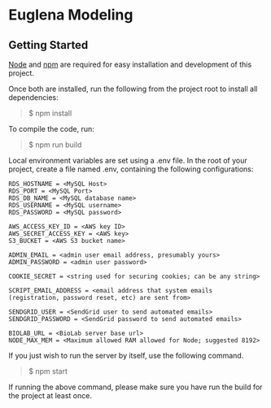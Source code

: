 # Euglena Modeling

## Getting Started

[Node](https://nodejs.org) and [npm](https://npmjs.org) are required for easy installation and development of this project.

Once both are installed, run the following from the project root to install all dependencies:

> $ npm install

To compile the code, run:

> $ npm run build

Local environment variables are set using a .env file. In the root of your project, create a file named .env, containing the following configurations:

```
RDS_HOSTNAME = <MySQL Host>
RDS_PORT = <MySQL Port>
RDS_DB_NAME = <MySQL database name>
RDS_USERNAME = <MySQL username>
RDS_PASSWORD = <MySQL password>

AWS_ACCESS_KEY_ID = <AWS key ID>
AWS_SECRET_ACCESS_KEY = <AWS key>
S3_BUCKET = <AWS S3 bucket name>

ADMIN_EMAIL = <admin user email address, presumably yours>
ADMIN_PASSWORD = <admin user password>

COOKIE_SECRET = <string used for securing cookies; can be any string>

SCRIPT_EMAIL_ADDRESS = <email address that system emails (registration, password reset, etc) are sent from>

SENDGRID_USER = <SendGrid user to send automated emails>
SENDGRID_PASSWORD = <SendGrid password to send automated emails>

BIOLAB_URL = <BioLab server base url>
NODE_MAX_MEM = <Maximum allowed RAM allowed for Node; suggested 8192>
```

If you just wish to run the server by itself, use the following command.  

> $ npm start

If running the above command, please make sure you have run the build for the project at least once.
